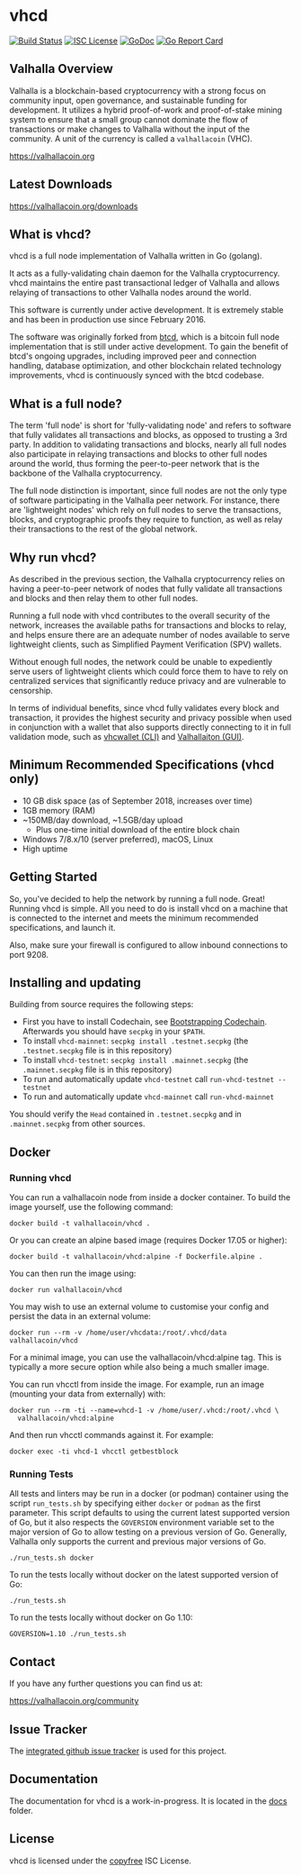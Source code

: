 vhcd
====

[![Build Status](https://travis-ci.org/valhallacoin/vhcd.png?branch=master)](https://travis-ci.org/valhallacoin/vhcd)
[![ISC License](http://img.shields.io/badge/license-ISC-blue.svg)](http://copyfree.org)
[![GoDoc](https://img.shields.io/badge/godoc-reference-blue.svg)](http://godoc.org/github.com/valhallacoin/vhcd)
[![Go Report Card](https://goreportcard.com/badge/github.com/valhallacoin/vhcd)](https://goreportcard.com/report/github.com/valhallacoin/vhcd)

## Valhalla Overview

Valhalla is a blockchain-based cryptocurrency with a strong focus on community
input, open governance, and sustainable funding for development. It utilizes a
hybrid proof-of-work and proof-of-stake mining system to ensure that a small
group cannot dominate the flow of transactions or make changes to Valhalla without
the input of the community.  A unit of the currency is called a `valhallacoin` (VHC).

https://valhallacoin.org

## Latest Downloads

https://valhallacoin.org/downloads

## What is vhcd?

vhcd is a full node implementation of Valhalla written in Go (golang).

It acts as a fully-validating chain daemon for the Valhalla cryptocurrency.  vhcd
maintains the entire past transactional ledger of Valhalla and allows relaying of
transactions to other Valhalla nodes around the world.

This software is currently under active development.  It is extremely stable and
has been in production use since February 2016.

The software was originally forked from [btcd](https://github.com/btcsuite/btcd),
which is a bitcoin full node implementation that is still under active
development.  To gain the benefit of btcd's ongoing upgrades, including improved
peer and connection handling, database optimization, and other blockchain
related technology improvements, vhcd is continuously synced with the btcd
codebase.

## What is a full node?

The term 'full node' is short for 'fully-validating node' and refers to software
that fully validates all transactions and blocks, as opposed to trusting a 3rd
party.  In addition to validating transactions and blocks, nearly all full nodes
also participate in relaying transactions and blocks to other full nodes around
the world, thus forming the peer-to-peer network that is the backbone of the
Valhalla cryptocurrency.

The full node distinction is important, since full nodes are not the only type
of software participating in the Valhalla peer network. For instance, there are
'lightweight nodes' which rely on full nodes to serve the transactions, blocks,
and cryptographic proofs they require to function, as well as relay their
transactions to the rest of the global network.

## Why run vhcd?

As described in the previous section, the Valhalla cryptocurrency relies on having
a peer-to-peer network of nodes that fully validate all transactions and blocks
and then relay them to other full nodes.

Running a full node with vhcd contributes to the overall security of the
network, increases the available paths for transactions and blocks to relay,
and helps ensure there are an adequate number of nodes available to serve
lightweight clients, such as Simplified Payment Verification (SPV) wallets.

Without enough full nodes, the network could be unable to expediently serve
users of lightweight clients which could force them to have to rely on
centralized services that significantly reduce privacy and are vulnerable to
censorship.

In terms of individual benefits, since vhcd fully validates every block and
transaction, it provides the highest security and privacy possible when used in
conjunction with a wallet that also supports directly connecting to it in full
validation mode, such as [vhcwallet (CLI)](https://github.com/valhallacoin/vhcwallet)
and [Valhallaiton (GUI)](https://github.com/valhallacoin/valhallacoiniton).

## Minimum Recommended Specifications (vhcd only)

* 10 GB disk space (as of September 2018, increases over time)
* 1GB memory (RAM)
* ~150MB/day download, ~1.5GB/day upload
  * Plus one-time initial download of the entire block chain
* Windows 7/8.x/10 (server preferred), macOS, Linux
* High uptime

## Getting Started

So, you've decided to help the network by running a full node.  Great!  Running
vhcd is simple.  All you need to do is install vhcd on a machine that is
connected to the internet and meets the minimum recommended specifications, and
launch it.

Also, make sure your firewall is configured to allow inbound connections to port
9208.

<a name="Installation" />

## Installing and updating

Building from source requires the following steps:

- First you have to install Codechain, see [Bootstrapping
  Codechain](https://github.com/frankbraun/codechain/blob/master/doc/bootstrapping.md). Afterwards you should have `secpkg` in your `$PATH`.
- To install `vhcd-mainnet`: `secpkg install .testnet.secpkg`
  (the `.testnet.secpkg` file is in this repository)
- To install `vhcd-testnet`: `secpkg install .mainnet.secpkg`
  (the `.mainnet.secpkg` file is in this repository)
- To run and automatically update `vhcd-testnet` call
  `run-vhcd-testnet --testnet`
- To run and automatically update `vhcd-mainnet` call
  `run-vhcd-mainnet`

You should verify the `Head` contained in `.testnet.secpkg` and in
`.mainnet.secpkg` from other sources.

## Docker

### Running vhcd

You can run a valhallacoin node from inside a docker container.  To build the image
yourself, use the following command:

```
docker build -t valhallacoin/vhcd .
```

Or you can create an alpine based image (requires Docker 17.05 or higher):

```
docker build -t valhallacoin/vhcd:alpine -f Dockerfile.alpine .
```

You can then run the image using:

```
docker run valhallacoin/vhcd
```

You may wish to use an external volume to customise your config and persist the
data in an external volume:

```
docker run --rm -v /home/user/vhcdata:/root/.vhcd/data valhallacoin/vhcd
```

For a minimal image, you can use the valhallacoin/vhcd:alpine tag.  This is typically
a more secure option while also being a much smaller image.

You can run vhcctl from inside the image.  For example, run an image (mounting
your data from externally) with:

```
docker run --rm -ti --name=vhcd-1 -v /home/user/.vhcd:/root/.vhcd \
  valhallacoin/vhcd:alpine
```

And then run vhcctl commands against it.  For example:

```
docker exec -ti vhcd-1 vhcctl getbestblock
```

### Running Tests

All tests and linters may be run in a docker (or podman) container using the
script `run_tests.sh` by specifying either `docker` or `podman` as the first
parameter.  This script defaults to using the current latest supported version
of Go, but it also respects the `GOVERSION` environment variable set to the
major version of Go to allow testing on a previous version of Go.  Generally,
Valhalla only supports the current and previous major versions of Go.

```
./run_tests.sh docker
```

To run the tests locally without docker on the latest supported version of Go:

```
./run_tests.sh
```

To run the tests locally without docker on Go 1.10:

```
GOVERSION=1.10 ./run_tests.sh
```

## Contact

If you have any further questions you can find us at:

https://valhallacoin.org/community

## Issue Tracker

The [integrated github issue tracker](https://github.com/valhallacoin/vhcd/issues)
is used for this project.

## Documentation

The documentation for vhcd is a work-in-progress.  It is located in the
[docs](https://github.com/valhallacoin/vhcd/tree/master/docs) folder.

## License

vhcd is licensed under the [copyfree](http://copyfree.org) ISC License.

